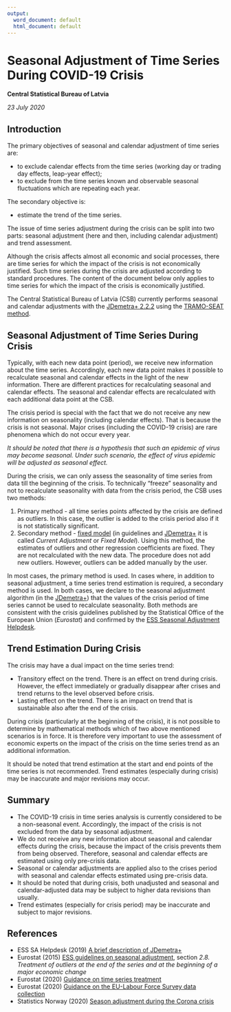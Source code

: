 ```yaml
---
output:
  word_document: default
  html_document: default
---
```

# Seasonal Adjustment of Time Series During COVID-19 Crisis

**Central Statistical Bureau of Latvia**

*23 July 2020*

## Introduction

The primary objectives of seasonal and calendar adjustment of time series are:

- to exclude calendar effects from the time series (working day or trading day effects, leap-year effect);
- to exclude from the time series known and observable seasonal fluctuations which are repeating each year.

The secondary objective is:

- estimate the trend of the time series.

The issue of time series adjustment during the crisis can be split into two parts: seasonal adjustment (here and then, including calendar adjustment) and trend assessment.

Although the crisis affects almost all economic and social processes, there are time series for which the impact of the crisis is not economically justified. Such time series during the crisis are adjusted according to standard procedures. The content of the document below only applies to time series for which the impact of the crisis is economically justified.

The Central Statistical Bureau of Latvia (CSB) currently performs seasonal and calendar adjustments with the [JDemetra+ 2.2.2](https://github.com/jdemetra/jdemetra-app/releases) using the [TRAMO-SEAT method](https://jdemetradocumentation.github.io/JDemetra-documentation/pages/theory/).


## Seasonal Adjustment of Time Series During Crisis

Typically, with each new data point (period), we receive new information about the time series. Accordingly, each new data point makes it possible to recalculate seasonal and calendar effects in the light of the new information. There are different practices for recalculating seasonal and calendar effects. The seasonal and calendar effects are recalculated with each additional data point at the CSB.

The crisis period is special with the fact that we do not receive any new information on seasonality (including calendar effects). That is because the crisis is not seasonal. Major crises (including the COVID-19 crisis) are rare phenomena which do not occur every year.

*It should be noted that there is a hypothesis that such an epidemic of virus may become seasonal. Under such  scenario, the effect of virus epidemic will be adjusted as seasonal effect.*

During the crisis, we can only assess the seasonality of time series from data till the beginning of the crisis. To technically “freeze” seasonality and not to recalculate seasonality with data from the crisis period, the CSB uses two methods:

1. Primary method - all time series points affected by the crisis are defined as outliers. In this case, the outlier is added to the crisis period also if it is not statistically significant.
1. Secondary method - [fixed model](https://jdemetradocumentation.github.io/JDemetra-documentation/pages/case-studies/revision-fixed.html) (in guidelines and [JDemetra+](https://github.com/jdemetra) it is called *Current Adjustment* or *Fixed Model*). Using this method, the estimates of outliers and other regression coefficients are fixed. They are not recalculated with the new data. The procedure does not add new outliers. However, outliers can be added manually by the user.

In most cases, the primary method is used. In cases where, in addition to seasonal adjustment, a time series trend estimation is required, a secondary method is used. In both cases, we declare to the seasonal adjustment algorithm (in the [JDemetra+](https://github.com/jdemetra)) that the values of the crisis period of time series cannot be used to recalculate seasonality. Both methods are consistent with the crisis guidelines published by the Statistical Office of the European Union (*Eurostat*) and confirmed by the [ESS Seasonal Adjustment Helpdesk](https://ec.europa.eu/eurostat/cros/content/ess-seasonal-adjustment-helpdesk_en).


## Trend Estimation During Crisis

The crisis may have a dual impact on the time series trend:

- Transitory effect on the trend. There is an effect on trend during crisis. However, the effect immediately or gradually disappear after crises and trend returns to the level observed before crisis.
- Lasting effect on the trend. There is an impact on trend that is sustainable also after the end of the crisis.

During crisis (particularly at the beginning of the crisis), it is not possible to determine by mathematical methods which of two above mentioned scenarios is in force. It is therefore very important to use the assessment of economic experts on the impact of the crisis on the time series trend as an additional information.

It should be noted that trend estimation at the start and end points of the time series is not recommended. Trend estimates (especially during crisis) may be inaccurate and major revisions may occur.


## Summary

- The COVID-19 crisis in time series analysis is currently considered to be a non-seasonal event. Accordingly, the impact of the crisis is not excluded from the data by seasonal adjustment.
- We do not receive any new information about seasonal and calendar effects during the crisis, because the impact of the crisis prevents them from being observed. Therefore, seasonal and calendar effects are estimated using only pre-crisis data.
- Seasonal or calendar adjustments are applied also to the crises period with seasonal and calendar effects estimated using pre-crisis data.
- It should be noted that during crisis, both unadjusted and seasonal and calendar-adjusted data may be subject to higher data revisions than usually.
- Trend estimates (especially for crisis period) may be inaccurate and subject to major revisions.


## References

- ESS SA Helpdesk (2019) [A brief description of JDemetra+](https://jdemetradocumentation.github.io/JDemetra-documentation/)
- Eurostat (2015) [ESS guidelines on seasonal adjustment](https://ec.europa.eu/eurostat/web/products-manuals-and-guidelines/-/KS-RA-09-006), section *2.8. Treatment of outliers at the end of the series and at the beginning of a major economic change*
- Eurostat (2020) [Guidance on time series treatment](https://ec.europa.eu/eurostat/documents/10186/10693286/Time_series_treatment_guidance.pdf)
- Eurostat (2020) [Guidance on the EU-Labour Force Survey data collection](https://ec.europa.eu/eurostat/documents/10186/10693286/LFS_guidance.pdf)
- Statistics Norway (2020) [Season adjustment during the Corona crisis](https://github.com/statisticsnorway/SeasonalAdjustmentCorona)
